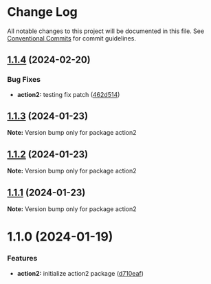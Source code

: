 # Change Log

All notable changes to this project will be documented in this file.
See [Conventional Commits](https://conventionalcommits.org) for commit guidelines.

## [1.1.4](https://github.com/twentyfourg/brian-lerna-test/compare/action2@1.1.3...action2@1.1.4) (2024-02-20)


### Bug Fixes

* **action2:** testing fix patch ([462d514](https://github.com/twentyfourg/brian-lerna-test/commit/462d514809e1c79bf543f8fdfa0b884614a28142))





## [1.1.3](https://github.com/twentyfourg/brian-lerna-test/compare/action2@1.1.2...action2@1.1.3) (2024-01-23)

**Note:** Version bump only for package action2





## [1.1.2](https://github.com/twentyfourg/brian-lerna-test/compare/action2@1.1.1...action2@1.1.2) (2024-01-23)

**Note:** Version bump only for package action2





## [1.1.1](https://github.com/twentyfourg/brian-lerna-test/compare/action2@1.1.0...action2@1.1.1) (2024-01-23)

**Note:** Version bump only for package action2





# 1.1.0 (2024-01-19)


### Features

* **action2:** initialize action2 package ([d710eaf](https://github.com/twentyfourg/brian-lerna-test/commit/d710eaf0e93c3e05f215b43760aac20cc60fca05))

